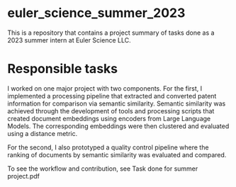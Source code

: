 # euler_science_summer_2023
This is a repository that contains a project summary of tasks done as a 2023 summer intern at Euler Science LLC. 

# Responsible tasks

I worked on one major project with two components. 
For the first, I implemented a processing pipeline that extracted and converted patent information for comparison via semantic similarity. 
Semantic similarity was achieved through the development of tools and processing scripts that created document embeddings using  encoders from Large Language Models. 
The corresponding embeddings were then clustered and evaluated using a distance metric. 

For the second, I also prototyped a quality  control pipeline where the ranking of documents by semantic similarity was evaluated and compared.

To see the workflow and contribution, see Task done for summer project.pdf
